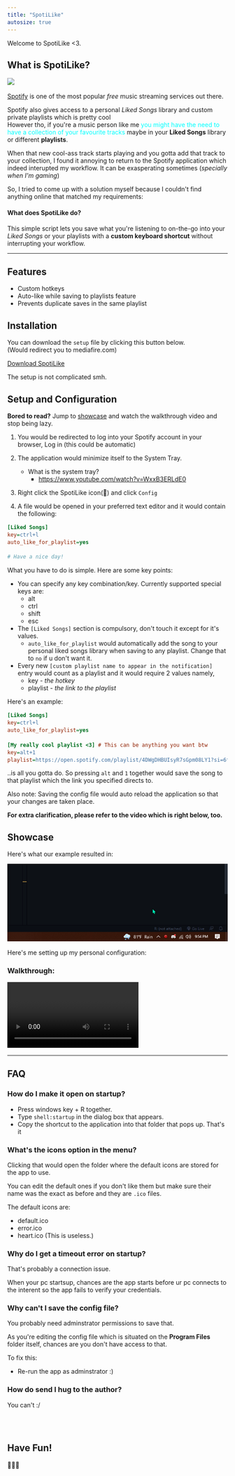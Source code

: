 ```yaml
---
title: "SpotiLike"
autosize: true
---
```


[admin]: https://www.mediafire.com/file/ssgsx2ppf50h1kb/SpotiLike_Setup_Adminstrative.exe/file


Welcome to SpotiLike <3.

## What is SpotiLike?

![](https://digital.hbs.edu/platform-digit/wp-content/uploads/sites/2/2020/04/spotify-logo-1920x1080-2.jpg)

[Spotify](https://spotify.com) is one of the most popular _free_ music streaming services out there.

Spotify also gives access to a personal _Liked Songs_ library and custom private playlists which is pretty cool
<br>
However tho, if you're a music person like me <span style="color:cyan">you might have the need to have a collection of your favourite tracks</span> maybe in your **Liked Songs** library or different **playlists**.

When that new cool-ass track starts playing and you gotta add that track to your collection, I found it annoying to return to the Spotify application which indeed interupted my workflow. It can be exasperating sometimes (_specially when I'm gaming_)

So, I tried to come up with a solution myself because I couldn't find anything online that matched my requirements:

<div class="alert alert-dismissible alert-warning">
  <h4>What does SpotiLike do?</h4>
  <p>
  This simple script lets you save what you're listening to on-the-go into your <i>Liked Songs</i> or your playlists with a <b>custom keyboard shortcut</b> without interrupting your workflow.
  </p>
</div>

___

## Features

* Custom hotkeys
* Auto-like while saving to playlists feature
* Prevents duplicate saves in the same playlist

## Installation

You can download the `setup` file by clicking this button below.
<br>
(Would redirect you to mediafire.com)


<a href="https://www.mediafire.com/file/ihaxdv7ghupedgm/SpotiLike_Setup_Non-Admin.exe/file" target="_blank" class="btn btn-success btn-lg">Download SpotiLike</a>

The setup is not complicated smh.

## Setup and Configuration

<div class="alert alert-dismissible alert-info">
  <strong>Bored to read?</strong> Jump to <a href="#Showcase" class="alert-link">showcase</a> and watch the walkthrough video and stop being lazy.
</div>



1. You would be redirected to log into your Spotify account in your browser, Log in (this could be automatic)
2. The application would minimize itself to the System Tray.
    - What is the system tray?
        - https://www.youtube.com/watch?v=WxxB3ERLdE0

3. Right click the SpotiLike icon(💚) and click `Config`

4. A file would be opened in your preferred text editor and it would contain the following:

```ini
[Liked Songs]
key=ctrl+l
auto_like_for_playlist=yes

# Have a nice day! 
```

What you have to do is simple. Here are some key points:

* You can specify any key combination/key. Currently supported special keys are:
    - alt
    - ctrl
    - shift
    - esc
* The `[Liked Songs]` section is compulsory, don't touch it except for it's values.
    - `auto_like_for_playlist` would automatically add the song to your personal liked songs library when saving to any playlist. Change that to `no` if u don't want it.
* Every new `[custom playlist name to appear in the notification]` entry would count as a playlist and it would require 2 values namely,
    - key - _the hotkey_
    - playlist - _the link to the playlist_

Here's an example:
```ini
[Liked Songs]
key=ctrl+l
auto_like_for_playlist=yes

[My really cool playlist <3] # This can be anything you want btw
key=alt+1
playlist=https://open.spotify.com/playlist/4DWgDHBUIsyR7sGpm08LY1?si=6fe016ea7bd0417d
```
..is all you gotta do. So pressing `alt` and `1` together would save the song to that playlist which the link you specified directs to.

Also note: Saving the config file would auto reload the application so that your changes are taken place.

**For extra clarification, please refer to the video which is right below, too.**

## Showcase

Here's what our example resulted in:

![](SpotiLike/notif.gif)

Here's me setting up my personal configuration:

### Walkthrough:

<video controls>
  <source src="SpotiLike/walkthrough.webm" type="video/webm">
</video>

___

## FAQ

### How do I make it open on startup?
* Press windows key + R together.
* Type `shell:startup` in the dialog box that appears.
* Copy the shortcut to the application into that folder that pops up. That's it

### What's the icons option in the menu?

Clicking that would open the folder where the default icons are stored for the app to use.

You can edit the default ones if you don't like them but make sure their name was the exact as before and they are `.ico` files.

The default icons are:

* default.ico
* error.ico
* heart.ico (This is useless.)

### Why do I get a timeout error on startup?

That's probably a connection issue.

When your pc startsup, chances are the app starts before ur pc connects to the interent so the app fails to verify your credentials.

### Why can't I save the config file?

You probably need adminstrator permissions to save that.

As you're editing the config file which is situated on the **Program Files** folder itself, chances are you don't have access to that.

To fix this:

* Re-run the app as adminstrator :)

### How do send I hug to the author?

You can't :/

<br>
<br>

## Have Fun!

💖🤞💚
